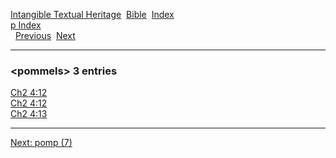 [Intangible Textual Heritage](../../index)  [Bible](../index) 
[Index](index)   
[p Index](_p_)  
  [Previous](c08678)  [Next](c08680) 

------------------------------------------------------------------------

### &lt;pommels&gt; 3 entries

[Ch2 4:12](../kjv/ch2004.htm#012)  
[Ch2 4:12](../kjv/ch2004.htm#012)  
[Ch2 4:13](../kjv/ch2004.htm#013)  

------------------------------------------------------------------------

[Next: pomp (7)](c08680)
